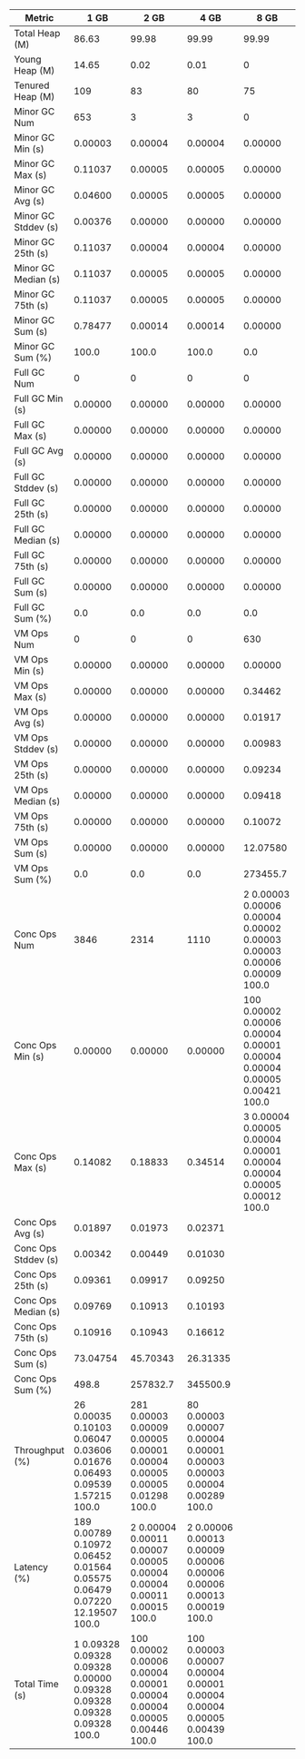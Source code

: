 | Metric | 1 GB | 2 GB | 4 GB | 8 GB |
|------|----|----|----|----|
| Total Heap (M) | 86.63 | 99.98 | 99.99 | 99.99 |
| Young Heap (M) | 14.65 | 0.02 | 0.01 | 0 |
| Tenured Heap (M) | 109 | 83 | 80 | 75 |
| Minor GC Num | 653 | 3 | 3 | 0 |
| Minor GC Min (s) | 0.00003 | 0.00004 | 0.00004 | 0.00000 |
| Minor GC Max (s) | 0.11037 | 0.00005 | 0.00005 | 0.00000 |
| Minor GC Avg (s) | 0.04600 | 0.00005 | 0.00005 | 0.00000 |
| Minor GC Stddev (s) | 0.00376 | 0.00000 | 0.00000 | 0.00000 |
| Minor GC 25th (s) | 0.11037 | 0.00004 | 0.00004 | 0.00000 |
| Minor GC Median (s) | 0.11037 | 0.00005 | 0.00005 | 0.00000 |
| Minor GC 75th (s) | 0.11037 | 0.00005 | 0.00005 | 0.00000 |
| Minor GC Sum (s) | 0.78477 | 0.00014 | 0.00014 | 0.00000 |
| Minor GC Sum (%) | 100.0 | 100.0 | 100.0 | 0.0 |
| Full GC Num | 0 | 0 | 0 | 0 |
| Full GC Min (s) | 0.00000 | 0.00000 | 0.00000 | 0.00000 |
| Full GC Max (s) | 0.00000 | 0.00000 | 0.00000 | 0.00000 |
| Full GC Avg (s) | 0.00000 | 0.00000 | 0.00000 | 0.00000 |
| Full GC Stddev (s) | 0.00000 | 0.00000 | 0.00000 | 0.00000 |
| Full GC 25th (s) | 0.00000 | 0.00000 | 0.00000 | 0.00000 |
| Full GC Median (s) | 0.00000 | 0.00000 | 0.00000 | 0.00000 |
| Full GC 75th (s) | 0.00000 | 0.00000 | 0.00000 | 0.00000 |
| Full GC Sum (s) | 0.00000 | 0.00000 | 0.00000 | 0.00000 |
| Full GC Sum (%) | 0.0 | 0.0 | 0.0 | 0.0 |
| VM Ops Num | 0 | 0 | 0 | 630 |
| VM Ops Min (s) | 0.00000 | 0.00000 | 0.00000 | 0.00000 |
| VM Ops Max (s) | 0.00000 | 0.00000 | 0.00000 | 0.34462 |
| VM Ops Avg (s) | 0.00000 | 0.00000 | 0.00000 | 0.01917 |
| VM Ops Stddev (s) | 0.00000 | 0.00000 | 0.00000 | 0.00983 |
| VM Ops 25th (s) | 0.00000 | 0.00000 | 0.00000 | 0.09234 |
| VM Ops Median (s) | 0.00000 | 0.00000 | 0.00000 | 0.09418 |
| VM Ops 75th (s) | 0.00000 | 0.00000 | 0.00000 | 0.10072 |
| VM Ops Sum (s) | 0.00000 | 0.00000 | 0.00000 | 12.07580 |
| VM Ops Sum (%) | 0.0 | 0.0 | 0.0 | 273455.7 |
| Conc Ops Num | 3846 | 2314 | 1110 | 2	0.00003	0.00006	0.00004	0.00002	0.00003	0.00003	0.00006	0.00009	100.0 |
| Conc Ops Min (s) | 0.00000 | 0.00000 | 0.00000 | 100	0.00002	0.00006	0.00004	0.00001	0.00004	0.00004	0.00005	0.00421	100.0 |
| Conc Ops Max (s) | 0.14082 | 0.18833 | 0.34514 | 3	0.00004	0.00005	0.00004	0.00001	0.00004	0.00004	0.00005	0.00012	100.0 |
| Conc Ops Avg (s) | 0.01897 | 0.01973 | 0.02371 |  |
| Conc Ops Stddev (s) | 0.00342 | 0.00449 | 0.01030 |  |
| Conc Ops 25th (s) | 0.09361 | 0.09917 | 0.09250 |  |
| Conc Ops Median (s) | 0.09769 | 0.10913 | 0.10193 |  |
| Conc Ops 75th (s) | 0.10916 | 0.10943 | 0.16612 |  |
| Conc Ops Sum (s) | 73.04754 | 45.70343 | 26.31335 |  |
| Conc Ops Sum (%) | 498.8 | 257832.7 | 345500.9 |  |
| Throughput (%) | 26	0.00035	0.10103	0.06047	0.03606	0.01676	0.06493	0.09539	1.57215	100.0 | 281	0.00003	0.00009	0.00005	0.00001	0.00004	0.00005	0.00005	0.01298	100.0 | 80	0.00003	0.00007	0.00004	0.00001	0.00003	0.00003	0.00004	0.00289	100.0 |  |
| Latency (%) | 189	0.00789	0.10972	0.06452	0.01564	0.05575	0.06479	0.07220	12.19507	100.0 | 2	0.00004	0.00011	0.00007	0.00005	0.00004	0.00004	0.00011	0.00015	100.0 | 2	0.00006	0.00013	0.00009	0.00006	0.00006	0.00006	0.00013	0.00019	100.0 |  |
| Total Time (s) | 1	0.09328	0.09328	0.09328	0.00000	0.09328	0.09328	0.09328	0.09328	100.0 | 100	0.00002	0.00006	0.00004	0.00001	0.00004	0.00004	0.00005	0.00446	100.0 | 100	0.00003	0.00007	0.00004	0.00001	0.00004	0.00004	0.00005	0.00439	100.0 |  |
